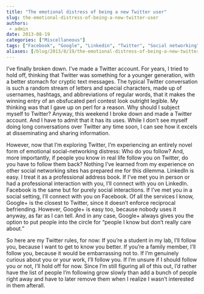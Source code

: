 ```yaml
---
title: "The emotional distress of being a new Twitter user"
slug: the-emotional-distress-of-being-a-new-twitter-user
authors:
 - admin
date: 2013-08-19
categories: ["Miscellaneous"]
tags: ["Facebook", "Google", "Linkedin", "Twitter", "Social networking"]
aliases: [/blog/2013/8/19/the-emotional-distress-of-being-a-new-twitter-user]
---
```

I’ve finally broken down. I’ve made a Twitter account. For years, I tried to hold off, thinking that Twitter was something for a younger generation, with a better stomach for cryptic text messages. The typical Twitter conversation is such a random stream of letters and special characters, made up of usernames, hashtags, and abbreviations of regular words, that it makes the winning entry of an obsfucated perl contest look outright legible. My thinking was that I gave up on perl for a reason. Why should I subject myself to Twitter? Anyway, this weekend I broke down and made a Twitter account. And I have to admit that it has its uses. While I don’t see myself doing long conversations over Twitter any time soon, I can see how it excels at disseminating and sharing information. 

However, now that I’m exploring Twitter, I’m experiencing an entirely novel form of emotional social-networking distress: Who do you follow? And, more importantly, if people you know in real life follow you on Twitter, do you have to follow them back? Nothing I’ve learned from my experience on other social networking sites has prepared me for this dilemma. LinkedIn is easy. I treat it as a professional address book. If I’ve met you in person or had a professional interaction with you, I’ll connect with you on LinkedIn. Facebook is the same but for purely social interactions. If I’ve met you in a social setting, I’ll connect with you on Facebook. Of all the services I know, Google+ is the closest to Twitter, since it doesn’t enforce reciprocal befriending. However, Google+ is easy too, because nobody uses it anyway, as far as I can tell. And in any case, Google+ always gives you the option to put people into the circle for “people I know but don’t really care about.”

So here are my Twitter rules, for now: If you’re a student in my lab, I’ll follow you, because I want to get to know you better. If you’re a family member, I’ll follow you, because it would be embarrassing not to. If I’m genuinely curious about you or your work, I’ll follow you. If I’m unsure if I should follow you or not, I’ll hold off for now. Since I’m still figuring all of this out, I’d rather have the list of people I’m following grow slowly than add a bunch of people right away and have to later remove them when I realize I wasn’t interested in them afterall.
